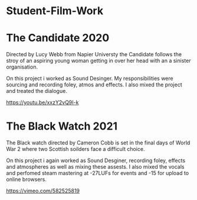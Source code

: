 # Student-Film-Work

# The Candidate 2020

Directed by Lucy Webb from Napier Universty the Candidate follows the stroy of an aspiring young woman getting in over her head with an a sinister organisation. 

On this project i worked as Sound Desinger. My responsibilities were sourcing and recording foley, atmos and effects. I also mixed the project and treated the dialogue.

https://youtu.be/xxzY2vQ9I-k

# The Black Watch 2021

The Black watch directed by Cameron Cobb is set in the final days of World War 2 where two Scottish soilders face a difficult choice.

On this project i again worked as Sound Desginer, recording foley, effects and atmospheres as well as mixing these assests. I also mixed the vocals and perfomed steam mastering at -27LUFs for events and -15 for upload to online browsers.

https://vimeo.com/582525819